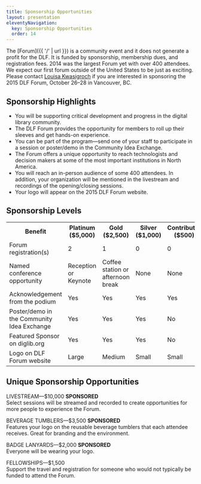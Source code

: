 ```yaml
---
title: Sponsorship Opportunities
layout: presentation
eleventyNavigation:
  key: Sponsorship Opportunities
  order: 14
---
```


The [Forum]({{ '/' | url }}) is a community event and it does not generate a profit for the DLF. It is funded by sponsorship, membership dues, and registration fees. 2014 was the largest Forum yet with over 400 attendees. We expect our first forum outside of the United States to be just as exciting. Please contact [Louisa Kwasigroch](mailto:lkwasigroch@clir.org) if you are interested in sponsoring the 2015 DLF Forum, October 26–28 in Vancouver, BC.

## Sponsorship Highlights

*   You will be supporting critical development and progress in the digital library community.
*   The DLF Forum provides the opportunity for members to roll up their sleeves and get hands-on experience.
*   You can be part of the program—send one of your staff to participate in a session or poster/demo in the Community Idea Exchange.
*   The Forum offers a unique opportunity to reach technologists and decision makers at some of the most important institutions in North America.
*   You will reach an in-person audience of some 400 attendees. In addition, your organization will be mentioned in the livestream and recordings of the opening/closing sessions.
*   Your logo will appear on the 2015 DLF Forum website.

## Sponsorship Levels

<table class="table">
<tbody>
<tr>
<th>Benefit</th>
<th>Platinum ($5,000)</th>
<th>Gold ($2,500)</th>
<th>Silver ($1,000)</th>
<th>Contributor ($500)</th>
</tr>
<tr>
<td>Forum registration(s)</td>
<td>2</td>
<td>1</td>
<td>0</td>
<td>0</td>
</tr>
<tr>
<td>Named conference opportunity</td>
<td>Reception or Keynote</td>
<td>Coffee station or afternoon break</td>
<td>None</td>
<td>None</td>
</tr>
<tr>
<td>Acknowledgement from the podium</td>
<td>Yes</td>
<td>Yes</td>
<td>Yes</td>
<td>Yes</td>
</tr>
<tr>
<td>Poster/demo in the Community Idea Exchange</td>
<td>Yes</td>
<td>Yes</td>
<td>Yes</td>
<td>No</td>
</tr>
<tr>
<td>Featured Sponsor on diglib.org</td>
<td>Yes</td>
<td>Yes</td>
<td>Yes</td>
<td>No</td>
</tr>
<tr>
<td>Logo on DLF Forum website</td>
<td>Large</td>
<td>Medium</td>
<td>Small</td>
<td>Small</td>
</tr>
</tbody>
</table>

## Unique Sponsorship Opportunities

LIVESTREAM—$10,000 **SPONSORED**  
Select sessions will be streamed and recorded to create opportunities for more people to experience the Forum.

BEVERAGE TUMBLERS—$3,500 **SPONSORED**  
Features your logo on the reusable beverage tumblers that each attendee receives. Great for branding and the environment.

BADGE LANYARDS—$2,000 **SPONSORED**  
Everyone will be wearing your logo.

FELLOWSHIPS—$1,500  
Support the travel and registration for someone who would not typically be funded to attend the Forum.